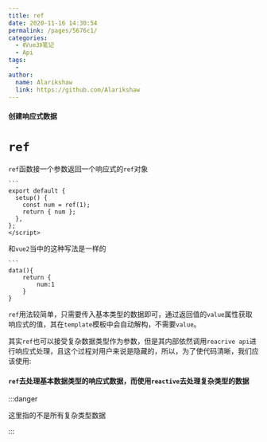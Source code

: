 ```yaml
---
title: ref
date: 2020-11-16 14:30:54
permalink: /pages/5676c1/
categories:
  - 《Vue3》笔记
  - Api
tags:
  -
author: 
  name: Alarikshaw
  link: https://github.com/Alarikshaw
---
```


#### 创建响应式数据

# `ref`

``ref``函数接一个参数返回一个响应式的``ref``对象

```vue
​```
export default {
  setup() {
    const num = ref(1);
    return { num };
  },
};
</script>
```

和`vue2`当中的这种写法是一样的

```vue
​```
data(){
    return {
        num:1
    }
}
```

``ref``用法较简单，只需要传入基本类型的数据即可，通过返回值的`value`属性获取响应式的值，其在`template`模板中会自动解构，不需要`value`。

其实`ref`也可以接受复杂数据类型作为参数，但是其内部依然调用`reacrive api`进行响应式处理，且这个过程对用户来说是隐藏的，所以，为了使代码清晰，我们应该使用:

#### `ref`去处理基本数据类型的响应式数据，而使用`reactive`去处理复杂类型的数据

:::danger

这里指的不是所有复杂类型数据

:::